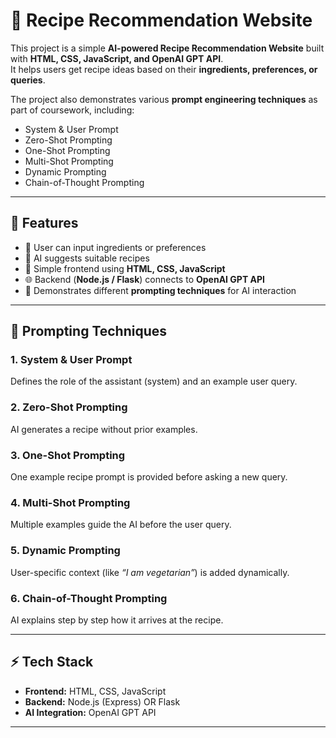 # 🍳 Recipe Recommendation Website

This project is a simple **AI-powered Recipe Recommendation Website** built with **HTML, CSS, JavaScript, and OpenAI GPT API**.  
It helps users get recipe ideas based on their **ingredients, preferences, or queries**.

The project also demonstrates various **prompt engineering techniques** as part of coursework, including:

-  System & User Prompt  
-  Zero-Shot Prompting  
-  One-Shot Prompting  
-  Multi-Shot Prompting  
-  Dynamic Prompting  
-  Chain-of-Thought Prompting  

---

## 🚀 Features

- 🥗 User can input ingredients or preferences  
- 🤖 AI suggests suitable recipes  
- 🎨 Simple frontend using **HTML, CSS, JavaScript**  
- 🌐 Backend (**Node.js / Flask**) connects to **OpenAI GPT API**  
- 🧩 Demonstrates different **prompting techniques** for AI interaction  

---

## 📌 Prompting Techniques

### 1. System & User Prompt  
Defines the role of the assistant (system) and an example user query.

### 2. Zero-Shot Prompting  
AI generates a recipe without prior examples.

### 3. One-Shot Prompting  
One example recipe prompt is provided before asking a new query.

### 4. Multi-Shot Prompting  
Multiple examples guide the AI before the user query.

### 5. Dynamic Prompting  
User-specific context (like *“I am vegetarian”*) is added dynamically.

### 6. Chain-of-Thought Prompting  
AI explains step by step how it arrives at the recipe.

---

## ⚡ Tech Stack

- **Frontend:** HTML, CSS, JavaScript  
- **Backend:** Node.js (Express) OR Flask  
- **AI Integration:** OpenAI GPT API  

---


